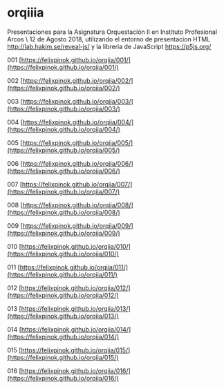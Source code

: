 # orqiiia

Presentaciones para la Asignatura Orquestación II en Instituto Profesional Arcos \ 12 de Agosto 2018, utilizando el entorno de presentacion HTML http://lab.hakim.se/reveal-js/ y la libreria de JavaScript https://p5js.org/

001 [https://felixpinok.github.io/orqiia/001/](https://felixpinok.github.io/orqiia/001/)

002 [https://felixpinok.github.io/orqiia/002/](https://felixpinok.github.io/orqiia/002/)

003 [https://felixpinok.github.io/orqiia/003/](https://felixpinok.github.io/orqiia/003/)

004 [https://felixpinok.github.io/orqiia/004/](https://felixpinok.github.io/orqiia/004/)

005 [https://felixpinok.github.io/orqiia/005/](https://felixpinok.github.io/orqiia/005/)

006 [https://felixpinok.github.io/orqiia/006/](https://felixpinok.github.io/orqiia/006/)

007 [https://felixpinok.github.io/orqiia/007/](https://felixpinok.github.io/orqiia/007/)

008 [https://felixpinok.github.io/orqiia/008/](https://felixpinok.github.io/orqiia/008/)

009 [https://felixpinok.github.io/orqiia/009/](https://felixpinok.github.io/orqiia/009/)

010 [https://felixpinok.github.io/orqiia/010/](https://felixpinok.github.io/orqiia/010/)

011 [https://felixpinok.github.io/orqiia/011/](https://felixpinok.github.io/orqiia/011/)

012 [https://felixpinok.github.io/orqiia/012/](https://felixpinok.github.io/orqiia/012/)

013 [https://felixpinok.github.io/orqiia/013/](https://felixpinok.github.io/orqiia/013/)

014 [https://felixpinok.github.io/orqiia/014/](https://felixpinok.github.io/orqiia/014/)

015 [https://felixpinok.github.io/orqiia/015/](https://felixpinok.github.io/orqiia/015/)

016 [https://felixpinok.github.io/orqiia/016/](https://felixpinok.github.io/orqiia/016/)
